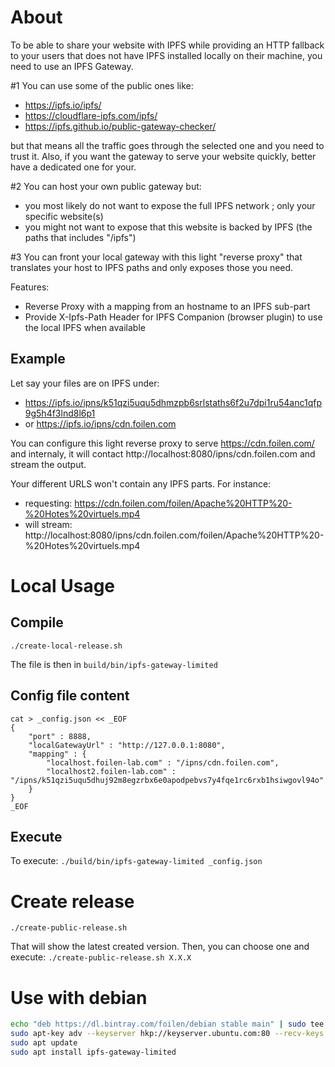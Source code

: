 # About

To be able to share your website with IPFS while providing an HTTP fallback to your users that does not have IPFS installed locally on their machine, you need to use an IPFS Gateway. 

#1 You can use some of the public ones like:
- https://ipfs.io/ipfs/
- https://cloudflare-ipfs.com/ipfs/
- https://ipfs.github.io/public-gateway-checker/

but that means all the traffic goes through the selected one and you need to trust it. Also, if you want the gateway to serve your website quickly, better have a dedicated one for your.

#2 You can host your own public gateway
but:
- you most likely do not want to expose the full IPFS network ; only your specific website(s)
- you might not want to expose that this website is backed by IPFS (the paths that includes "/ipfs")

#3 You can front your local gateway with this light "reverse proxy" that translates your host to IPFS paths and only exposes those you need.

Features:
- Reverse Proxy with a mapping from an hostname to an IPFS sub-part
- Provide X-Ipfs-Path Header for IPFS Companion (browser plugin) to use the local IPFS when available

## Example

Let say your files are on IPFS under:
- https://ipfs.io/ipns/k51qzi5uqu5dhmzpb6srlstaths6f2u7dpi1ru54anc1qfp9g5h4f3lnd8l6p1
- or https://ipfs.io/ipns/cdn.foilen.com

You can configure this light reverse proxy to serve
https://cdn.foilen.com/ and internaly, it will contact http://localhost:8080/ipns/cdn.foilen.com and stream the output.

Your different URLS won't contain any IPFS parts. For instance:
- requesting: https://cdn.foilen.com/foilen/Apache%20HTTP%20-%20Hotes%20virtuels.mp4
- will stream: http://localhost:8080/ipns/cdn.foilen.com/foilen/Apache%20HTTP%20-%20Hotes%20virtuels.mp4


# Local Usage

## Compile

`./create-local-release.sh`

The file is then in `build/bin/ipfs-gateway-limited`

## Config file content

```
cat > _config.json << _EOF
{
    "port" : 8888,
    "localGatewayUrl" : "http://127.0.0.1:8080",
    "mapping" : {
        "localhost.foilen-lab.com" : "/ipns/cdn.foilen.com",
        "localhost2.foilen-lab.com" : "/ipns/k51qzi5uqu5dhuj92m8egzrbx6e0apodpebvs7y4fqe1rc6rxb1hsiwgovl94o"
    }
}
_EOF
```

## Execute

To execute:
`./build/bin/ipfs-gateway-limited _config.json`

# Create release

`./create-public-release.sh`

That will show the latest created version. Then, you can choose one and execute:
`./create-public-release.sh X.X.X`

# Use with debian

```bash
echo "deb https://dl.bintray.com/foilen/debian stable main" | sudo tee /etc/apt/sources.list.d/foilen.list
sudo apt-key adv --keyserver hkp://keyserver.ubuntu.com:80 --recv-keys 379CE192D401AB61
sudo apt update
sudo apt install ipfs-gateway-limited
```
